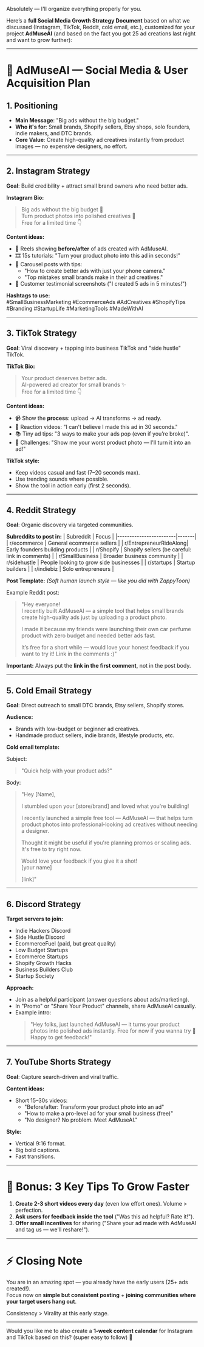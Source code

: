 Absolutely — I'll organize everything properly for you.

Here’s a **full Social Media Growth Strategy Document** based on what we discussed (Instagram, TikTok, Reddit, cold email, etc.), customized for your project **AdMuseAI** (and based on the fact you got 25 ad creations last night and want to grow further):

---

# 📢 AdMuseAI — Social Media & User Acquisition Plan

## 1. **Positioning**
- **Main Message**: "Big ads without the big budget."
- **Who it's for**: Small brands, Shopify sellers, Etsy shops, solo founders, indie makers, and DTC brands.
- **Core Value**: Create high-quality ad creatives instantly from product images — no expensive designers, no effort.

---

## 2. **Instagram Strategy**
**Goal**: Build credibility + attract small brand owners who need better ads.

**Instagram Bio:**
> Big ads without the big budget 🚀  
> Turn product photos into polished creatives 🎨  
> Free for a limited time 👇

**Content ideas:**
- 🎥 Reels showing **before/after** of ads created with AdMuseAI.
- 🎞️ 15s tutorials: "Turn your product photo into this ad in seconds!"
- 🧠 Carousel posts with tips:
  - "How to create better ads with just your phone camera."
  - "Top mistakes small brands make in their ad creatives."
- 📢 Customer testimonial screenshots ("I created 5 ads in 5 minutes!")

**Hashtags to use:**  
#SmallBusinessMarketing #EcommerceAds #AdCreatives #ShopifyTips #Branding #StartupLife #MarketingTools #MadeWithAI

---

## 3. **TikTok Strategy**
**Goal**: Viral discovery + tapping into business TikTok and "side hustle" TikTok.

**TikTok Bio:**
> Your product deserves better ads.  
> AI-powered ad creator for small brands ✨  
> Free for a limited time 👇

**Content ideas:**
- 📹 Show the **process**: upload → AI transforms → ad ready.
- 🤯 Reaction videos: "I can't believe I made this ad in 30 seconds."
- 📚 Tiny ad tips: "3 ways to make your ads pop (even if you’re broke)".
- 🎯 Challenges: "Show me your worst product photo — I'll turn it into an ad!"

**TikTok style:**
- Keep videos casual and fast (7–20 seconds max).
- Use trending sounds where possible.
- Show the tool in action early (first 2 seconds).

---

## 4. **Reddit Strategy**
**Goal**: Organic discovery via targeted communities.

**Subreddits to post in:**
| Subreddit             | Focus |
|------------------------|-------|
| r/ecommerce            | General ecommerce sellers |
| r/EntrepreneurRideAlong| Early founders building products |
| r/Shopify              | Shopify sellers (be careful: link in comments) |
| r/SmallBusiness        | Broader business community |
| r/sidehustle           | People looking to grow side businesses |
| r/startups             | Startup builders |
| r/indiebiz             | Solo entrepreneurs |

**Post Template:**
_(Soft human launch style — like you did with ZappyToon)_

Example Reddit post:
> "Hey everyone!  
> I recently built AdMuseAI — a simple tool that helps small brands create high-quality ads just by uploading a product photo.  
>  
> I made it because my friends were launching their own car perfume product with zero budget and needed better ads fast.  
>  
> It’s free for a short while — would love your honest feedback if you want to try it! Link in the comments :)"

**Important:** Always put the **link in the first comment**, not in the post body.

---

## 5. **Cold Email Strategy**
**Goal**: Direct outreach to small DTC brands, Etsy sellers, Shopify stores.

**Audience:**
- Brands with low-budget or beginner ad creatives.
- Handmade product sellers, indie brands, lifestyle products, etc.

**Cold email template:**

Subject:  
> "Quick help with your product ads?"

Body:  
> "Hey [Name],  
>  
> I stumbled upon your [store/brand] and loved what you're building!  
>  
> I recently launched a simple free tool — AdMuseAI — that helps turn product photos into professional-looking ad creatives without needing a designer.  
>  
> Thought it might be useful if you're planning promos or scaling ads. It's free to try right now.  
>  
> Would love your feedback if you give it a shot!  
> [your name]  
>  
> [link]"

---

## 6. **Discord Strategy**
**Target servers to join:**
- Indie Hackers Discord
- Side Hustle Discord
- EcommerceFuel (paid, but great quality)
- Low Budget Startups
- Ecommerce Startups
- Shopify Growth Hacks
- Business Builders Club
- Startup Society

**Approach:**
- Join as a helpful participant (answer questions about ads/marketing).
- In "Promo" or "Share Your Product" channels, share AdMuseAI casually.
- Example intro:
  > "Hey folks, just launched AdMuseAI — it turns your product photos into polished ads instantly. Free for now if you wanna try 🙂 Happy to get feedback!"

---

## 7. **YouTube Shorts Strategy**
**Goal**: Capture search-driven and viral traffic.

**Content ideas:**
- Short 15–30s videos:
  - "Before/after: Transform your product photo into an ad"
  - "How to make a pro-level ad for your small business (free)"
  - "No designer? No problem. Meet AdMuseAI."

**Style:**  
- Vertical 9:16 format.
- Big bold captions.
- Fast transitions.

---

# 🚀 Bonus: 3 Key Tips To Grow Faster
1. **Create 2-3 short videos every day** (even low effort ones). Volume > perfection.
2. **Ask users for feedback inside the tool** ("Was this ad helpful? Rate it!").
3. **Offer small incentives** for sharing ("Share your ad made with AdMuseAI and tag us — we'll reshare!").

---

# ⚡ Closing Note
You are in an amazing spot — you already have the early users (25+ ads created!).  
Focus now on **simple but consistent posting** + **joining communities where your target users hang out**.

Consistency > Virality at this early stage.

---

Would you like me to also create a **1-week content calendar** for Instagram and TikTok based on this? (super easy to follow) 🚀